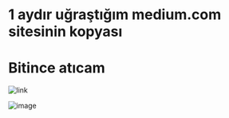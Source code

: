 # 1 aydır uğraştığım medium.com sitesinin kopyası
# Bitince atıcam

![link](https://medium.com/)

![image](https://cdn.discordapp.com/attachments/1102577297803972668/1184965928950190090/image.png?ex=658de485&is=657b6f85&hm=46f2172eee7837fe773a689eacec4f2bac864d91e4e9bd1076811af26063a731&)
